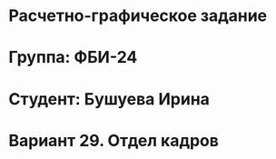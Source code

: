 # Расчетно-графическое задание

# Группа: ФБИ-24

# Студент: Бушуева Ирина

# Вариант 29. Отдел кадров